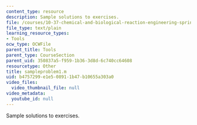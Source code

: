 ```yaml
---
content_type: resource
description: Sample solutions to exercises.
file: /courses/10-37-chemical-and-biological-reaction-engineering-spring-2007/b4757299e1e508911b47b10655a303a0_sampleproblem1.m
file_type: text/plain
learning_resource_types:
- Tools
ocw_type: OCWFile
parent_title: Tools
parent_type: CourseSection
parent_uid: 350837a5-f959-1b36-3d8d-6c740cc64608
resourcetype: Other
title: sampleproblem1.m
uid: b4757299-e1e5-0891-1b47-b10655a303a0
video_files:
  video_thumbnail_file: null
video_metadata:
  youtube_id: null
---
```

Sample solutions to exercises.


